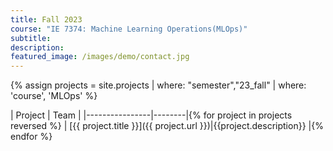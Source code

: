 ```yaml
---
title: Fall 2023
course: "IE 7374: Machine Learning Operations(MLOps)"
subtitle: 
description: 
featured_image: /images/demo/contact.jpg
---
```


{% assign projects = site.projects | where: "semester","23_fall"  | where: 'course', 'MLOps' %}

| Project | Team |
|----------------|--------|{% for project in projects reversed %}
| [{{ project.title }}]({{ project.url }})|{{project.description}} |{% endfor %}